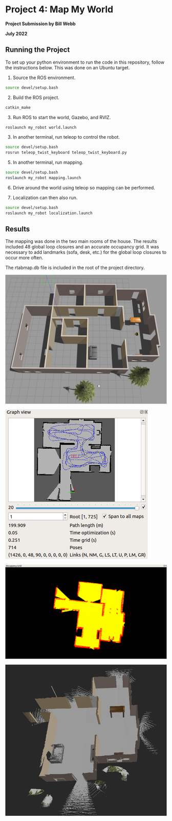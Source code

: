 # Project 4: Map My World

**Project Submission by Bill Webb**

**July 2022**

## Running the Project

To set up your python environment to run the code in this repository, follow the instructions below.  This was done on an Ubuntu target.

1. Source the ROS environment.

``` bash
source devel/setup.bash
```

2. Build the ROS project.

``` bash
catkin_make
```

3. Run ROS to start the world, Gazebo, and RVIZ.

``` bash
roslaunch my_robot world.launch
```

3. In another terminal, run teleop to control the robot.

``` bash
source devel/setup.bash
rosrun teleop_twist_keyboard teleop_twist_keyboard.py
```

5. In another terminal, run mapping.

``` bash
source devel/setup.bash
roslaunch my_robot mapping.launch
```

6. Drive around the world using teleop so mapping can be performed.

7. Localization can then also run.

``` bash
source devel/setup.bash
roslaunch my_robot localization.launch
```

## Results

The mapping was done in the two main rooms of the house.  The results included 48 global loop closures and an accurate occupancy grid.  It was necessary to add landmarks (sofa, desk, etc.) for the global loop closures to occur more often.

The rtabmap.db file is included in the root of the project directory.

![World Overview](World.png)

![Graph View with 48 Global Loop Closures](GraphView.png)

![Occupancy Grid including Landmarks](OccupancyGrid.png)

![3D Map](3DMap.png)

